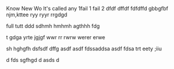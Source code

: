 Know
New
Wo
It's called any 
1fail 1
 fail 2
dfdf
dffdf
fdfdffd
gbbgfbf
njm,kttee
ryy
ryyr
rrgdgd

full
tutt
ddd
sdhmh
hmhmh
agthhh
fdg

t
gdga
yrte
jgjgf
wwr rr
rwrw
werer
erwe

sh
hghgfh
dsfsdf
dffg
asdf
asdf
fdssaddsa
asdf
fdsa
trt
eety
;iiu

d
fds
sgfhgd
d
asds
d



